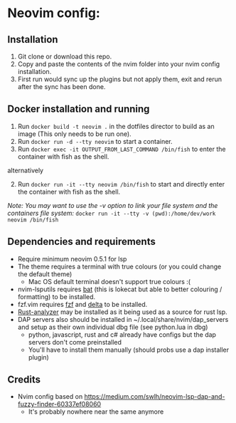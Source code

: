 # Neovim config:

## Installation
1. Git clone or download this repo.
2. Copy and paste the contents of the nvim folder into your nvim config installation.
3. First run would sync up the plugins but not apply them, exit and rerun after the sync has been done.

## Docker installation and running
1. Run `docker build -t neovim .` in the dotfiles director to build as an image (This only needs to be run one).
2. Run `docker run -d --tty neovim` to start a container.
3. Run `docker exec -it OUTPUT_FROM_LAST_COMMAND /bin/fish` to enter the container with fish as the shell.

alternatively

2. Run `docker run -it --tty neovim /bin/fish` to start and directly enter the container with fish as the shell.

*Note: You may want to use the -v option to link your file system and the containers file system:* `docker run -it --tty -v (pwd):/home/dev/work neovim /bin/fish`

## Dependencies and requirements
- Require minimum neovim 0.5.1 for lsp
- The theme requires a terminal with true colours (or you could change the default theme)
    - Mac OS default terminal doesn't support true colours :(
- nvim-lsputils requires [bat](https://github.com/sharkdp/bat) (this is lokecat but able to better colouring / formatting) to be installed.
- fzf.vim requires [fzf](https://github.com/junegunn/fzf) and [delta](https://github.com/dandavison/delta) to be installed.
- [Rust-analyzer](https://rust-analyzer.github.io/) may be installed as it being used as a source for rust lsp.
- DAP servers also should be installed in ~/.local/share/nvim/dap_servers and setup as their own individual dbg file (see python.lua in dbg)
    - python, javascript, rust and c# already have configs but the dap servers don't come preinstalled
	- You'll have to install them manually (should probs use a dap installer plugin)

## Credits
- Nvim config based on https://medium.com/swlh/neovim-lsp-dap-and-fuzzy-finder-60337ef08060
    - It's probably nowhere near the same anymore
